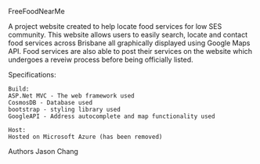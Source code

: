 FreeFoodNearMe

A project website created to help locate food services for low SES community. 
This website allows users to easily search, locate and contact food services across Brisbane all graphically displayed using Google Maps API. 
Food services are also able to post their services on the website which undergoes a reveiw process before being officially listed.

Specifications:
    
    Build:
    ASP.Net MVC - The web framework used
    CosmosDB - Database used
    bootstrap - styling library used
    GoogleAPI - Address autocomplete and map functionality used
    
    Host:
    Hosted on Microsoft Azure (has been removed)

Authors
    Jason Chang 

